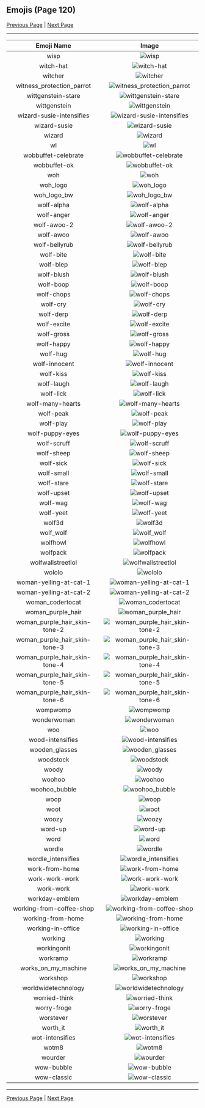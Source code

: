 
## Emojis (Page 120)

[Previous Page](/docs/hc/page-w-0119.md)
  | [Next Page](/docs/hc/page-w-0121.md)

<hr />

|Emoji Name|Image|
| :-: | :-: |
|wisp| ![wisp](/emojis/hc/wisp.png)|
|witch-hat| ![witch-hat](/emojis/hc/witch-hat.png)|
|witcher| ![witcher](/emojis/hc/witcher.png)|
|witness_protection_parrot| ![witness_protection_parrot](/emojis/hc/witness_protection_parrot.gif)|
|wittgenstein-stare| ![wittgenstein-stare](/emojis/hc/wittgenstein-stare.png)|
|wittgenstein| ![wittgenstein](/emojis/hc/wittgenstein.png)|
|wizard-susie-intensifies| ![wizard-susie-intensifies](/emojis/hc/wizard-susie-intensifies.gif)|
|wizard-susie| ![wizard-susie](/emojis/hc/wizard-susie.png)|
|wizard| ![wizard](/emojis/hc/wizard.png)|
|wl| ![wl](/emojis/hc/wl.gif)|
|wobbuffet-celebrate| ![wobbuffet-celebrate](/emojis/hc/wobbuffet-celebrate.png)|
|wobbuffet-ok| ![wobbuffet-ok](/emojis/hc/wobbuffet-ok.png)|
|woh| ![woh](/emojis/hc/woh.png)|
|woh_logo| ![woh_logo](/emojis/hc/woh_logo.png)|
|woh_logo_bw| ![woh_logo_bw](/emojis/hc/woh_logo_bw.png)|
|wolf-alpha| ![wolf-alpha](/emojis/hc/wolf-alpha.png)|
|wolf-anger| ![wolf-anger](/emojis/hc/wolf-anger.png)|
|wolf-awoo-2| ![wolf-awoo-2](/emojis/hc/wolf-awoo-2.png)|
|wolf-awoo| ![wolf-awoo](/emojis/hc/wolf-awoo.png)|
|wolf-bellyrub| ![wolf-bellyrub](/emojis/hc/wolf-bellyrub.png)|
|wolf-bite| ![wolf-bite](/emojis/hc/wolf-bite.png)|
|wolf-blep| ![wolf-blep](/emojis/hc/wolf-blep.png)|
|wolf-blush| ![wolf-blush](/emojis/hc/wolf-blush.png)|
|wolf-boop| ![wolf-boop](/emojis/hc/wolf-boop.png)|
|wolf-chops| ![wolf-chops](/emojis/hc/wolf-chops.png)|
|wolf-cry| ![wolf-cry](/emojis/hc/wolf-cry.png)|
|wolf-derp| ![wolf-derp](/emojis/hc/wolf-derp.png)|
|wolf-excite| ![wolf-excite](/emojis/hc/wolf-excite.png)|
|wolf-gross| ![wolf-gross](/emojis/hc/wolf-gross.png)|
|wolf-happy| ![wolf-happy](/emojis/hc/wolf-happy.png)|
|wolf-hug| ![wolf-hug](/emojis/hc/wolf-hug.png)|
|wolf-innocent| ![wolf-innocent](/emojis/hc/wolf-innocent.png)|
|wolf-kiss| ![wolf-kiss](/emojis/hc/wolf-kiss.png)|
|wolf-laugh| ![wolf-laugh](/emojis/hc/wolf-laugh.png)|
|wolf-lick| ![wolf-lick](/emojis/hc/wolf-lick.png)|
|wolf-many-hearts| ![wolf-many-hearts](/emojis/hc/wolf-many-hearts.png)|
|wolf-peak| ![wolf-peak](/emojis/hc/wolf-peak.png)|
|wolf-play| ![wolf-play](/emojis/hc/wolf-play.png)|
|wolf-puppy-eyes| ![wolf-puppy-eyes](/emojis/hc/wolf-puppy-eyes.png)|
|wolf-scruff| ![wolf-scruff](/emojis/hc/wolf-scruff.png)|
|wolf-sheep| ![wolf-sheep](/emojis/hc/wolf-sheep.png)|
|wolf-sick| ![wolf-sick](/emojis/hc/wolf-sick.png)|
|wolf-small| ![wolf-small](/emojis/hc/wolf-small.png)|
|wolf-stare| ![wolf-stare](/emojis/hc/wolf-stare.png)|
|wolf-upset| ![wolf-upset](/emojis/hc/wolf-upset.png)|
|wolf-wag| ![wolf-wag](/emojis/hc/wolf-wag.png)|
|wolf-yeet| ![wolf-yeet](/emojis/hc/wolf-yeet.png)|
|wolf3d| ![wolf3d](/emojis/hc/wolf3d.gif)|
|wolf_wolf| ![wolf_wolf](/emojis/hc/wolf_wolf.png)|
|wolfhowl| ![wolfhowl](/emojis/hc/wolfhowl.jpg)|
|wolfpack| ![wolfpack](/emojis/hc/wolfpack.png)|
|wolfwallstreetlol| ![wolfwallstreetlol](/emojis/hc/wolfwallstreetlol.png)|
|wololo| ![wololo](/emojis/hc/wololo.png)|
|woman-yelling-at-cat-1| ![woman-yelling-at-cat-1](/emojis/hc/woman-yelling-at-cat-1.png)|
|woman-yelling-at-cat-2| ![woman-yelling-at-cat-2](/emojis/hc/woman-yelling-at-cat-2.png)|
|woman_codertocat| ![woman_codertocat](/emojis/hc/woman_codertocat.png)|
|woman_purple_hair| ![woman_purple_hair](/emojis/hc/woman_purple_hair.png)|
|woman_purple_hair_skin-tone-2| ![woman_purple_hair_skin-tone-2](/emojis/hc/woman_purple_hair_skin-tone-2.png)|
|woman_purple_hair_skin-tone-3| ![woman_purple_hair_skin-tone-3](/emojis/hc/woman_purple_hair_skin-tone-3.png)|
|woman_purple_hair_skin-tone-4| ![woman_purple_hair_skin-tone-4](/emojis/hc/woman_purple_hair_skin-tone-4.png)|
|woman_purple_hair_skin-tone-5| ![woman_purple_hair_skin-tone-5](/emojis/hc/woman_purple_hair_skin-tone-5.png)|
|woman_purple_hair_skin-tone-6| ![woman_purple_hair_skin-tone-6](/emojis/hc/woman_purple_hair_skin-tone-6.png)|
|wompwomp| ![wompwomp](/emojis/hc/wompwomp.gif)|
|wonderwoman| ![wonderwoman](/emojis/hc/wonderwoman.png)|
|woo| ![woo](/emojis/hc/woo.gif)|
|wood-intensifies| ![wood-intensifies](/emojis/hc/wood-intensifies.gif)|
|wooden_glasses| ![wooden_glasses](/emojis/hc/wooden_glasses.png)|
|woodstock| ![woodstock](/emojis/hc/woodstock.png)|
|woody| ![woody](/emojis/hc/woody.png)|
|woohoo| ![woohoo](/emojis/hc/woohoo.png)|
|woohoo_bubble| ![woohoo_bubble](/emojis/hc/woohoo_bubble.gif)|
|woop| ![woop](/emojis/hc/woop.gif)|
|woot| ![woot](/emojis/hc/woot.png)|
|woozy| ![woozy](/emojis/hc/woozy.png)|
|word-up| ![word-up](/emojis/hc/word-up.png)|
|word| ![word](/emojis/hc/word.png)|
|wordle| ![wordle](/emojis/hc/wordle.png)|
|wordle_intensifies| ![wordle_intensifies](/emojis/hc/wordle_intensifies.gif)|
|work-from-home| ![work-from-home](/emojis/hc/work-from-home.jpg)|
|work-work-work| ![work-work-work](/emojis/hc/work-work-work.png)|
|work-work| ![work-work](/emojis/hc/work-work.png)|
|workday-emblem| ![workday-emblem](/emojis/hc/workday-emblem.png)|
|working-from-coffee-shop| ![working-from-coffee-shop](/emojis/hc/working-from-coffee-shop.png)|
|working-from-home| ![working-from-home](/emojis/hc/working-from-home.png)|
|working-in-office| ![working-in-office](/emojis/hc/working-in-office.png)|
|working| ![working](/emojis/hc/working.gif)|
|workingonit| ![workingonit](/emojis/hc/workingonit.gif)|
|workramp| ![workramp](/emojis/hc/workramp.png)|
|works_on_my_machine| ![works_on_my_machine](/emojis/hc/works_on_my_machine.jpg)|
|workshop| ![workshop](/emojis/hc/workshop.png)|
|worldwidetechnology| ![worldwidetechnology](/emojis/hc/worldwidetechnology.png)|
|worried-think| ![worried-think](/emojis/hc/worried-think.png)|
|worry-froge| ![worry-froge](/emojis/hc/worry-froge.png)|
|worstever| ![worstever](/emojis/hc/worstever.jpg)|
|worth_it| ![worth_it](/emojis/hc/worth_it.png)|
|wot-intensifies| ![wot-intensifies](/emojis/hc/wot-intensifies.gif)|
|wotm8| ![wotm8](/emojis/hc/wotm8.jpg)|
|wourder| ![wourder](/emojis/hc/wourder.png)|
|wow-bubble| ![wow-bubble](/emojis/hc/wow-bubble.gif)|
|wow-classic| ![wow-classic](/emojis/hc/wow-classic.png)|

<hr/>

[Previous Page](/docs/hc/page-w-0119.md)
  | [Next Page](/docs/hc/page-w-0121.md)